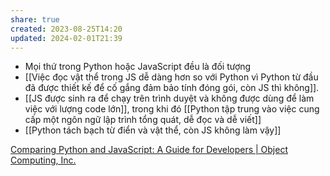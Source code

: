 ```yaml
---
share: true
created: 2023-08-25T14:20
updated: 2024-02-01T21:39
---
```

- Mọi thứ trong Python hoặc JavaScript đều là đối tượng
- [[Việc đọc vật thể trong JS dễ dàng hơn so với Python vì Python từ đầu đã được thiết kế để cố gắng đảm bảo tính đóng gói, còn JS thì không]].
- [[JS được sinh ra để chạy trên trình duyệt và không được dùng để làm việc với lượng code lớn]], trong khi đó [[Python tập trung vào việc cung cấp một ngôn ngữ lập trình tổng quát, dễ đọc và dễ viết]] 
- [[Python tách bạch từ điển và vật thể, còn JS không làm vậy]]

[Comparing Python and JavaScript: A Guide for Developers | Object Computing, Inc.](https://objectcomputing.com/resources/publications/sett/december-2020-comparing-python-and-javascript)
